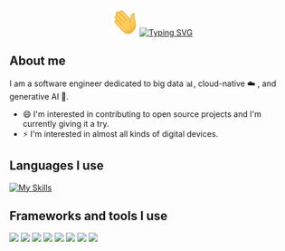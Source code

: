 <div align="center">

  <img src="https://raw.githubusercontent.com/ABSphreak/ABSphreak/master/gifs/Hi.gif" width="50px" height="50px"/><a href="https://github.com/sunyuhan1998"><img src="https://readme-typing-svg.demolab.com?font=Anonymous+Pro&weight=700&size=40&pause=2000&color=000000&center=true&vCenter=true&width=435&lines=Hi%2C+I'm+Sun+Yuhan!" alt="Typing SVG" /></a>

</div>

## About me

I am a software engineer dedicated to big data 📊, cloud-native ☁️ , and generative AI 🧠.

* 😄 I'm interested in contributing to open source projects and I'm currently giving it a try.
* ⚡️ I'm interested in almost all kinds of digital devices.

##  Languages I use

[![My Skills](https://skillicons.dev/icons?i=java,scala,python,go,swift&theme=light)]([https://skillicons.dev](https://github.com/sunyuhan1998))

##  Frameworks and tools I use

![](https://img.shields.io/badge/-kubernetes-326CE5?style=for-the-badge&logo=kubernetes&logoColor=FFFFFF)
![](https://img.shields.io/badge/-docker-2496ED?style=for-the-badge&logo=docker&logoColor=FFFFFF)
![](https://img.shields.io/badge/-hadoop-66CCFF?style=for-the-badge&logo=apachehadoop&logoColor=FFFFFF)
![](https://img.shields.io/badge/-hive-FDEE21?style=for-the-badge&logo=apachehive&logoColor=FFFFFF)
![](https://img.shields.io/badge/-spark-E25A1C?style=for-the-badge&logo=apachespark&logoColor=FFFFFF)
![](https://img.shields.io/badge/-spring-6DB33F?style=for-the-badge&logo=spring&logoColor=FFFFFF)
![](https://img.shields.io/badge/-langchain-1C3C3C?style=for-the-badge&logo=langchain&logoColor=FFFFFF)
![](https://img.shields.io/badge/-swiftui-F05138?style=for-the-badge&logo=swift&logoColor=FFFFFF)


